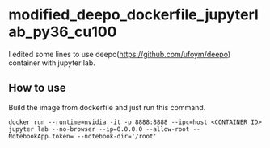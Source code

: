 # modified_deepo_dockerfile_jupyterlab_py36_cu100
I edited some lines to use deepo(https://github.com/ufoym/deepo) container with jupyter lab.

## How to use
Build the image from dockerfile and just run this command.
```
docker run --runtime=nvidia -it -p 8888:8888 --ipc=host <CONTAINER ID> jupyter lab --no-browser --ip=0.0.0.0 --allow-root --NotebookApp.token= --notebook-dir='/root'
```
